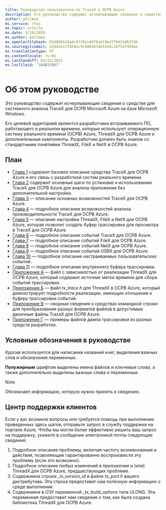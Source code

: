 ```yaml
---
title: Руководство пользователя по TraceX в ОСРВ Azure
description: Это руководство содержит исчерпывающие сведения о средстве для системного анализа TraceX для ОСРВ Azure, разработанном корпорацией Майкрософт на базе Microsoft Windows.
author: philmea
ms.service: rtos
ms.topic: article
ms.date: 5/19/2020
ms.author: philmea
ms.openlocfilehash: 92d886b19a0c67292cd4f6a5f8bd7f9d3106374b
ms.sourcegitcommit: e3d42e1f2920ec9cb002634b542bc20754f9544e
ms.translationtype: HT
ms.contentlocale: ru-RU
ms.lasthandoff: 03/22/2021
ms.locfileid: "104815967"
---
```

# <a name="about-this-guide"></a>Об этом руководстве

Это руководство содержит исчерпывающие сведения о средстве для системного анализа TraceX для ОСРВ Microsoft Azure на базе Microsoft Windows.

Его целевой аудиторией являются разработчики встраиваемого ПО, работающего в реальном времени, которые используют операционную систему реального времени (ОСРВ) Azure, ThreadX для ОСРВ Azure и дополнительные компоненты. Разработчик должен быть знаком со стандартными понятиями ThreadX, FileX и NetX в ОСРВ Azure.

## <a name="organization"></a>План

- [Глава 1](chapter1.md) содержит базовое описание средства TraceX для ОСРВ Azure и его связь с разработкой систем реального времени.
- [Глава 2](chapter2.md) содержит основные шаги по установке и использованию TraceX для ОСРВ Azure для анализа приложения без дополнительной настройки.
- [Глава 3](chapter3.md) — описание основных возможностей TraceX для ОСРВ Azure.
- [Глава 4](chapter4.md) — подробное описание возможностей анализа производительности TraceX для ОСРВ Azure.
- [Глава 5](chapter5.md) — описание настройки ThreadX, FileX и NetX для ОСРВ Azure, которая позволит создать буфер трассировки для просмотра в TraceX для ОСРВ Azure.
- [Глава 6](chapter6.md) — подробное описание событий TraceX для ОСРВ Azure.
- [Глава 7](chapter7.md) — подробное описание событий FileX для ОСРВ Azure.
- [Глава 8](chapter8.md) — подробное описание событий NetX для ОСРВ Azure.
- [Глава 9](chapter9.md) — подробное описание событий USBX для ОСРВ Azure.
- [Глава 10](chapter10.md) — подробное описание настраиваемых пользовательских событий.
- [Глава 11](chapter11.md) — подробное описание внутреннего буфера трассировки.
- [Приложение А](appendix-a.md) — файл с зависимостью от реализации ThreadX для ОСРВ Azure, который содержит источник меток времени для сбора событий трассировки.
- [Приложение Б](appendix-b.md) — файл *tx_trace.h* для ThreadX в ОСРВ Azure, который демонстрирует подробности реализации, имеющие отношение к буферу трассировки событий.
- [Приложение В](appendix-c.md) — сводные сведения о средствах командной строки для преобразования разных форматов файлов в допустимые двоичные файлы TraceX для ОСРВ Azure.
- [Приложение Г](appendix-d.md) — примеры файлов дампа трассировки из разных средств разработки.

## <a name="guide-conventions"></a>Условные обозначения в руководстве

*Курсив* используется для написания названий книг, выделения важных слов и обозначения переменных.

**Полужирным** шрифтом выделены имена файлов и ключевые слова, а также дополнительно выделены важные слова и переменные.

> [!NOTE]
> Обозначает информацию, которую нужно принять к сведению.

## <a name="customer-support-center"></a>Центр поддержки клиентов

Если у вас возникли вопросы или требуется помощь при выполнении приведенных здесь шагов, отправьте запрос в службу поддержки на портале Azure. Чтобы мы могли более эффективно решить ваш запрос на поддержку, укажите в сообщении электронной почты следующие сведения:

1. Подробное описание проблемы, включая частоту возникновения и действия, позволяющие гарантированно воспроизвести эту проблему (если это возможно).
2. Подробное описание любых изменений в приложении и (или) ThreadX для ОСРВ Azure, предшествующих проблеме.
3. Содержимое строки *_tx_version_id* в файле *tx_port.h* вашего дистрибутива. Эта строка предоставит нам полезную информацию о среде выполнения.
4. Содержимое в ОЗУ переменной *_tx_build_options* типа ULONG. Эта переменная предоставит нам сведения о том, как была создана библиотека ThreadX для ОСРВ Azure.
